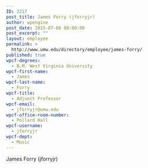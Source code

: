 ```yaml
---
ID: 2217
post_title: James Forry (jforryjr)
author: wpengine
post_date: 2015-07-06 08:00:00
post_excerpt: ""
layout: employee
permalink: >
  http://www.umw.edu/directory/employee/james-forry/
published: true
wpcf-degrees:
  - B.M. West Virginia University
wpcf-first-name:
  - James
wpcf-last-name:
  - Forry
wpcf-title:
  - Adjunct Professor
wpcf-email:
  - jforryjr@umw.edu
wpcf-office-room-number:
  - Pollard Hall
wpcf-username:
  - jforryjr
wpcf-dept:
  - Music
---
```

James Forry (jforryjr)